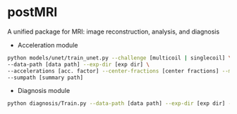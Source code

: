 # postMRI
A unified package for MRI: image reconstruction, analysis, and diagnosis

- Acceleration module

```bash
python models/unet/train_unet.py --challenge [multicoil | singlecoil] \
--data-path [data path] --exp-dir [exp dir] \
--accelerations [acc. factor] --center-fractions [center fractions] --mask-type [mask type] \
--sumpath [summary path]
```

- Diagnosis module

```bash
python diagnosis/Train.py --data-path [data path] --exp-dir [exp dir] --gpu [gpu id]
```
